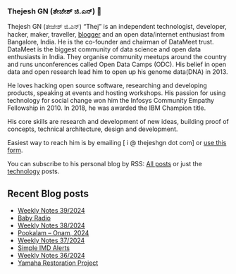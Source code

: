 ### Thejesh GN (ತೇಜೇಶ್ ಜಿ.ಎನ್) 👋

Thejesh GN (ತೇಜೇಶ್ ಜಿ.ಎನ್) “Thej” is an independent technologist, developer, hacker, maker, traveller, [blogger](https://thejeshgn.com/) and an open data/internet enthusiast from Bangalore, India. He is the co-founder and chairman of DataMeet trust. DataMeet is the biggest community of data science and open data enthusiasts in India. They organise community meetups around the country and runs unconferences called Open Data Camps (ODC). His belief in open data and open research lead him to open up his genome data(DNA) in 2013.

He loves hacking open source software, researching and developing products, speaking at events and hosting workshops. His passion for using technology for social change won him the Infosys Community Empathy Fellowship in 2010. In 2018, he was awarded the IBM Champion title.

His core skills are research and development of new ideas, building proof of concepts, technical architecture, design and development.

Easiest way to reach him is by emailing [ i @ thejeshgn dot com] or [use this form](https://thejeshgn.com/contact/).

You can subscribe to his personal blog by RSS: [All posts](https://feeds.thejeshgn.com/thejeshgn) or just the [technology](https://feeds.thejeshgn.com/technology) posts.

## Recent Blog posts
<!-- BLOG-POST-LIST:START -->
- [Weekly Notes 39/2024](https://thejeshgn.com/2024/09/27/weekly-notes-40-2024/)
- [Baby Radio](https://thejeshgn.com/2024/09/26/baby-radio/)
- [Weekly Notes 38/2024](https://thejeshgn.com/2024/09/20/weekly-notes-38-2024/)
- [Pookalam – Onam, 2024](https://thejeshgn.com/2024/09/15/pookalam-onam-2024/)
- [Weekly Notes 37/2024](https://thejeshgn.com/2024/09/14/weekly-notes-37-2024/)
- [Simple IMD Alerts](https://thejeshgn.com/2024/09/11/simple-imd-alerts/)
- [Weekly Notes 36/2024](https://thejeshgn.com/2024/09/06/weekly-notes-36-2024/)
- [Yamaha Restoration Project](https://thejeshgn.com/2024/08/31/yamaha-restoration-project/)
<!-- BLOG-POST-LIST:END -->
